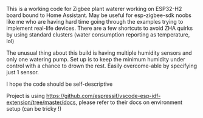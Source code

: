 This is a working code for Zigbee plant waterer working on ESP32-H2 board bound to Home Assistant.
May be useful for esp-zigbee-sdk noobs like me who are having hard time going through the examples trying to implement real-life devices.
There are a few shortcuts to avoid ZHA quirks by using standard clusters (water consumption reporting as temperature, lol)

The unusual thing about this build is having multiple humidity sensors and only one watering pump. Set up is to keep the minimum humidity under control with a chance to drown the rest. Easily overcome-able by specifying just 1 sensor.

I hope the code should be self-descriptive

Project is using https://github.com/espressif/vscode-esp-idf-extension/tree/master/docs, please refer to their docs on environment setup (can be tricky !)